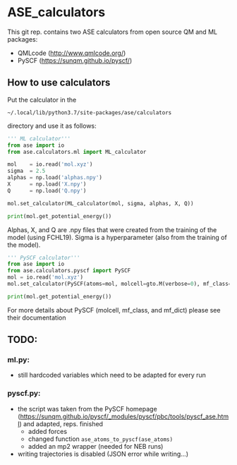 # ASE_calculators

This git rep. contains two ASE calculators from open source QM and ML packages:
 - QMLcode (http://www.qmlcode.org/)
 - PySCF (https://sunqm.github.io/pyscf/)

## How to use calculators
Put the calculator in the

```~/.local/lib/python3.7/site-packages/ase/calculators ```

directory and use it as follows:

```python
''' ML calculator'''
from ase import io
from ase.calculators.ml import ML_calculator

mol    = io.read('mol.xyz')
sigma  = 2.5
alphas = np.load('alphas.npy')
X      = np.load('X.npy')
Q      = np.load('Q.npy')

mol.set_calculator(ML_calculator(mol, sigma, alphas, X, Q))

print(mol.get_potential_energy())
```

Alphas, X, and Q are .npy files that were created from the training of the model (using FCHL19).
Sigma is a hyperparameter (also from the training of the model).

```python
''' PySCF calculator'''
from ase import io
from ase.calculators.pyscf import PySCF
mol = io.read('mol.xyz')
mol.set_calculator(PySCF(atoms=mol, molcell=gto.M(verbose=0), mf_class=scf.RHF, mf_dict={}))

print(mol.get_potential_energy())
```

For more details about PySCF (molcell, mf_class, and mf_dict) please see their documentation

## TODO:

### ml.py:
 - still hardcoded variables which need to be adapted for every run

### pyscf.py:
 - the script was taken from the PySCF homepage (https://sunqm.github.io/pyscf/_modules/pyscf/pbc/tools/pyscf_ase.html) and adapted, reps. finished
 	- added forces
	- changed function ```ase_atoms_to_pyscf(ase_atoms)```
	- added an mp2 wrapper (needed for NEB runs)
- writing trajectories is disabled (JSON error while writing...)
